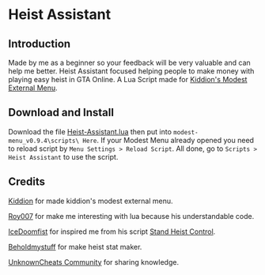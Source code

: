 # Heist Assistant

## Introduction
Made by me as a beginner so your feedback will be very valuable and can help me better. Heist Assistant focused helping people to make money with playing easy heist in GTA Online.
A Lua Script made for [Kiddion's Modest External Menu](https://www.unknowncheats.me/forum/grand-theft-auto-v/497052-kiddions-modest-external-menu-thread-3-a.html).

## Download and Install
Download the file [Heist-Assistant.lua]() then put into `modest-menu_v0.9.4\scripts\ Here`. If your Modest Menu already opened you need to reload script by `Menu Settings > Reload Script`. All done, go to `Scripts > Heist Assistant` to use the script.

## Credits
[Kiddion](https://www.unknowncheats.me/forum/members/1861563.html) for made kiddion's modest external menu.

[Roy007](https://www.unknowncheats.me/forum/members/4362780.html) for make me interesting with lua because his understandable code.

[IceDoomfist](https://github.com/IceDoomfist) for inspired me from his script [Stand Heist Control](https://github.com/IceDoomfist/Stand-Heist-Control).

[Beholdmystuff](https://github.com/beholdmystuff) for make heist stat maker.

[UnknownCheats Community](https://www.unknowncheats.me/forum/grand-theft-auto-v/) for sharing knowledge.

